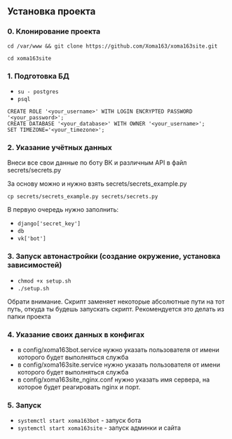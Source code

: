## Установка проекта

### 0. Клонирование проекта

`cd /var/www && git clone https://github.com/Xoma163/xoma163site.git`  

`cd xoma163site`

### 1. Подготовка БД

-  `su - postgres`
-  `psql`

```postgresql
CREATE ROLE '<your_username>' WITH LOGIN ENCRYPTED PASSWORD '<your_password>';
CREATE DATABASE '<your_database>' WITH OWNER '<your_username>';
SET TIMEZONE='<your_timezone>';
```

### 2. Указание учётных данных
Внеси все свои данные по боту ВК и различным API в файл secrets/secrets.py  

За основу можно и нужно взять secrets/secrets_example.py  

`cp secrets/secrets_example.py secrets/secrets.py`  

В первую очередь нужно заполнить:
-  `django['secret_key']`
-  `db`
-  `vk['bot']`

### 3. Запуск автонастройки (создание окружение, установка зависимостей)
-  `chmod +x setup.sh`
-  `./setup.sh`

Обрати внимание. Скрипт заменяет некоторые абсолютные пути на тот путь, откуда ты будешь запускать скрипт. Рекомендуется это делать из папки проекта

### 4. Указание своих данных в конфигах
-  в config/xoma163bot.service нужно указать пользователя от имени которого будет выполняться служба
-  в config/xoma163site.service нужно указать пользователя от имени которого будет выполняться служба
-  в config/xoma163site_nginx.conf нужно указать имя сервера, на которое будет реагировать nginx и порт.

### 5. Запуск
-  `systemctl start xoma163bot` - запуск бота
-  `systemctl start xoma163site` - запуск админки и сайта
